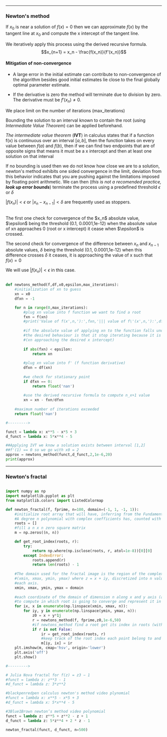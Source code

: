 -------------------------------------------------------------------------------------------

### Newton's method

If $x_0$ is near a solution of $f(x)=0$ then we can approximate $f(x)$ by the tangent line at $x_0$ and compute the x intercept of the tangent line. 

We iteratively apply this process using the derived recursive formula.
$$x_{n+1} = x_n - \frac{f(x_n)}{f'(x_n)}$$

#### Mitigation of non-convergence

 - A large error in the initial estimate can contribute to non-convergence of the algorithm besides good initial estimates lie close to the final globally optimal parameter estimate. 

 - If the derivative is zero the method will terminate due to division by zero. The derivative must be $f'(x_n) \ne 0$.


We place limit on the number of iterations (max_iterations)

Bounding the solution to an interval known to contain the root (using *Intermediate Value Theorem*) can be applied beforehand.

*The intermediate value theorem* (**IVT**) in calculus states that if a function f(x) is continuous over an interval $[a,b]$, then the function takes on every value between $f(a)$ and $f(b)$, then if we can find two endpoints that are of opposite signs that means it must be a x intercept and then at least one solution on that interval

If no bounding is used then we do not know how close we are to a solution, newton's method exhibits one sided convergence in the limit, deviation from this behavior indicates that you are pushing against the limitations imposed by floating point arithmetic. We can then (*this is not a recomended practice, **look up error bounds***) terminate the process using a predefined threshold $\epsilon$ or $\delta$

$|f(x_n)| < \epsilon$ or $|x_n - x_{n-1}| < \delta$ are frequently used as stoppers.

<br/>
The first one check for convergence of the $x_n$ absolute value, $\epsilon$ being the threshold (0.1, 0.0001,1e-12) when the absolute value of xn approaches 0 (root or x intercept) it cease when $\epsilon$ is crossed.


The second check for convergence of the difference between $x_n$ and $x_{n-1}$ absolute values, $\delta$ being the threshold (0.1, 0.0001,1e-12) when this difference crosses $\delta$ it ceases, it is approaching the value of x such that $f(x)=0$
<br/>

We will use $|f(x_n)| < \epsilon$ in this case.

``` python

def newtons_method(f,df,x0,epsilon,max_iterations):
    #initialization of xn to guess
    xn = x0
    dfxn = -1

    for n in range(0,max_iterations):
        #plug xn value into f function we want to find a root 
        fxn = f(xn)
        #print('Value of f(x',n,'):',fxn,'||| value of f\'(x',n,'):',dfxn,'||| absolute f(x',n,'):',abs(fxn),'||| x',n,' value:',xn)
        
        #if the absolute value of applying xn to the function falls under predefined threshold epsilon
        #the desired behaviour is that it stop iterating because it is converging to the root
        #(xn approaching the desired x intercept)
        
        if abs(fxn) < epsilon:
            return xn
        
        #plug xn value into f' (f function derivative)
        dfxn = df(xn)
        
        #we check for stationary point
        if dfxn == 0:
            return float('nan')
        
        #use the derived recursive formula to compute n_x+1 value
        xn = xn - fxn/dfxn
        
    #maximum number of iterations exceeded
    return float('nan')

#--------->

funct = lambda x: x**5 - x*5 + 3
d_funct = lambda x: 5*x**4 - 5

##Applying IVT we know a solution exists between interval [1,2]
##f'(1) == 0 so we go with x0 = 2
approx = newtons_method(funct,d_funct,2,1e-6,20)
print(approx)

```

-------------------------------------------------------------------------------------------

### Newton's fractal

``` python

import numpy as np
import matplotlib.pyplot as plt
from matplotlib.colors import ListedColormap

def newton_fractal(f, fprime, n=100, domain=(-1, 1, -1, 1)):
    #initialize root array that will have, inferring from the Fundamental theorem of algebra: 
    #A degree n polynomial with complex coefficients has, counted with multiplicity, exactly n complex roots
    roots = []
    #fill a n x n zero square matrix
    m = np.zeros((n, n))

    def get_root_index(roots, r):
        try:
            return np.where(np.isclose(roots, r, atol=1e-8))[0][0]
        except IndexError:
            roots.append(r)
            return len(roots) - 1
          
    #The domain used for the fractal image is the region of the complex plane
    #(xmin, xmax, ymin, ymax) where z = x + iy, discretized into n values along
    #each axis.
    xmin, xmax, ymin, ymax = domain
    
    #each coordinate of the domain of dimension n along x and y axis (all n values) is used as z0 (initial guess)
    #to compute in which root is going to converge and represent it in the matrix with a color associated to that root
    for ix, x in enumerate(np.linspace(xmin, xmax, n)):
        for iy, y in enumerate(np.linspace(ymin, ymax, n)):
            z0 = x + y*1j
            r = newtons_method(f, fprime,z0,1e-6,50)
            #if newtons_method find a root get its index in roots (with a sensitivity of atol), if it does not exist add it 
            if r is not False:
                ir = get_root_index(roots, r)
                #keep track of the root index each point belong to and save it into m
                m[iy, ix] = ir
    plt.imshow(m, cmap='hsv', origin='lower')
    plt.axis('off')
    plt.show()

#--------->

# Julia Nova fractal for f(z) = z3 − 1
#funct = lambda z: z**3 - 1
#d_funct = lambda z: 3*z**2

#blackpenredpen calculus newton's method video plynomial
#funct = lambda x: x**5 - x*5 + 3
#d_funct = lambda x: 5*x**4 - 5

#3Blue1Brown newton’s method video polynomial 
funct = lambda z: z**5 + z**2 - z + 1
d_funct = lambda z: 5*z**4 + 2 * z - 1

newton_fractal(funct, d_funct, n=500)

```
